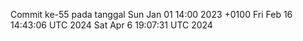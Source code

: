 Commit ke-55 pada tanggal Sun Jan 01 14:00 2023 +0100
Fri Feb 16 14:43:06 UTC 2024
Sat Apr  6 19:07:31 UTC 2024
